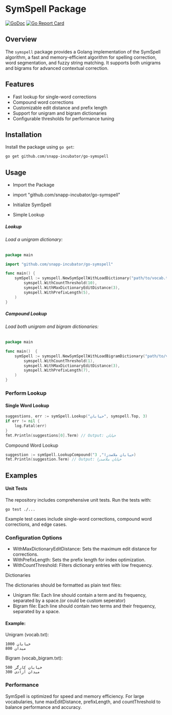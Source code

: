 # SymSpell Package
[![GoDoc](https://godoc.org/github.com/snapp-incubator/go-symspell?status.svg)](https://pkg.go.dev/github.com/snapp-incubator/go-symspell)
[![Go Report Card](https://goreportcard.com/badge/github.com/snapp-incubator/go-symspell)](https://goreportcard.com/report/github.com/snapp-incubator/go-symspell)

## Overview

The `symspell` package provides a Golang implementation of the SymSpell algorithm, a fast and memory-efficient algorithm
for spelling correction, word segmentation, and fuzzy string matching. It supports both unigrams and bigrams for
advanced contextual correction.

## Features

- Fast lookup for single-word corrections
- Compound word corrections
- Customizable edit distance and prefix length
- Support for unigram and bigram dictionaries
- Configurable thresholds for performance tuning

## Installation

Install the package using `go get`:

```sh
go get github.com/snapp-incubator/go-symspell
```

## Usage

- Import the Package

- import "github.com/snapp-incubator/go-symspell"

- Initialize SymSpell

- Simple Lookup

##### Lookup

###### Load a unigram dictionary:

```go
package main

import "github.com/snapp-incubator/go-symspell"

func main() {
    symSpell := symspell.NewSymSpellWithLoadDictionary("path/to/vocab.txt", 0, 1,
        symspell.WithCountThreshold(10),
        symspell.WithMaxDictionaryEditDistance(3),
        symspell.WithPrefixLength(5),
    )
}
```

##### Compound Lookup

###### Load both unigram and bigram dictionaries:

```go
package main

func main()  {
    symSpell := symspell.NewSymSpellWithLoadBigramDictionary("path/to/vocab.txt", "path/to/vocab_bigram.txt", 0, 1,
        symspell.WithCountThreshold(1),
        symspell.WithMaxDictionaryEditDistance(3),
        symspell.WithPrefixLength(7),
    )
}
```


### Perform Lookup

#### Single Word Lookup
```go
suggestions, err := symSpell.Lookup("حیابان", symspell.Top, 3)
if err != nil {
    log.Fatal(err)
}
fmt.Println(suggestions[0].Term) // Output: خیابان
```

Compound Word Lookup
```go
suggestion := symSpell.LookupCompound("حیابان ملاصدزا", 3)
fmt.Println(suggestion.Term) // Output: خیابان ملاصدرا
```

## Examples

#### Unit Tests

The repository includes comprehensive unit tests. Run the tests with:
```shell
go test ./...
```

Example test cases include single-word corrections, compound word corrections, and edge cases.

### Configuration Options
- WithMaxDictionaryEditDistance: Sets the maximum edit distance for corrections.
- WithPrefixLength: Sets the prefix length for index optimization.
- WithCountThreshold: Filters dictionary entries with low frequency.

Dictionaries

The dictionaries should be formatted as plain text files:
- Unigram file: Each line should contain a term and its frequency, separated by a space.(or could be custom seperator)
- Bigram file: Each line should contain two terms and their frequency, separated by a space.

#### Example:

Unigram (vocab.txt):
```text
خیابان 1000
میدان 800
```

Bigram (vocab_bigram.txt):
```text
خیابان کارگر 500
میدان آزادی 300
```

### Performance

SymSpell is optimized for speed and memory efficiency. For large vocabularies, tune maxEditDistance, prefixLength, and
countThreshold to balance performance and accuracy.

